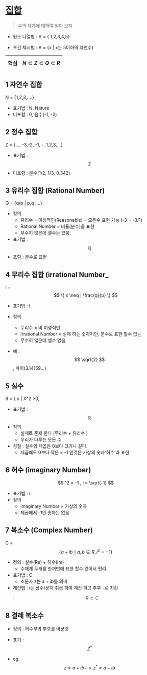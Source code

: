 # [집합](https://youtu.be/x1Wc8Im3D0g)


> 수의 체계에 대하여 알아 보자 

- 원소 나열법 : A = { 1,2,3,4,5}

- 조건 제시법 : A = {x | x는 5이하의 자연수) 

|핵심 |$$ N \subset Z \subset Q \subset R   $$|
|-|-|


## 1 자연수 집합 

N = {1,2,3,....} 

- 표기법 : N, Nature 
- 미포함 : 0, 음수(-1, -2)

## 2 정수 집합 

Z = {..., -3,-2, -1, -, 1,2,3,...}


- 표기법 : $$ \mathbb{Z} $$ 
- 미포함 : 분수(1/2, 1/3, 0.342)



## 3 유리수 집합 (Rational Number)

Q = {q/p | p,q ....} 

- 정의
    - 유리수 = 이성적인(Reasonable) = 모든수 표현 가능 (-3 = -3/1)
    - Rational Number = 비율(분수)을 표현
    - 무수히 많은데 셀수는 있음 
- 표기법 : $$ 	\mathbb{Q} $$ 
- 포함 : 분수로 표현




## 4 무리수 집합 (irrational Number_

I = $$ \{ x \neq | \frac{q}{p} \} $$

- 표기법 : I 
- 정의 
    - 무리수 = 비 이성적인 
    - irrational Number = 실제 하는 숫자지만, 분수로 표현 할수 없는 
    - 무수히 많은데 셀수 없음 
    
- 예 : $$ \sqrt{2} $$, 파이(3.14159...) 


## 5 실수 

R = { x | X^2 >0, 

- 표기법 : $$ \mathbb{R} $$
- 정의 
    - 실제로 존재 한다 (무리수 + 유리수 )
    - 우리가 다루는 모든 수 
- 성질 : 실수의 제곱은 0보다 크거나 같다. 
    - 제곱해도 0보다 작은 = -1 인것은 가상의 숫자'허수'라 표현 


## 6 허수 (imaginary Number)

$$i^2 = -1 , i =  \sqrt{-1} $$

- 표기법 : i 
- 정의 
    - imaginary Number = 가상의 숫자 
    - 제곱해서 -1인 숫자는 없음 


## 7 복소수 (Complex Number)

C = $$ \{ a +ib \mid a, b \in R, i^2 = -1 \} $$

- 정의 : 실수(Re) + 허수(Im)
    - 수체계 두개를 한꺼번에 표현 할수 있어서 편리 
- 표기법 : C
    - 소문자 z는 a + ib를 의미 
- 계산법 : i는 상수/문자 취급 하여 계산 하고 추후 `-`로 치환 


> $$ R \subset C  $$

## 8 결레 복소수 


- 정의 : 허수부의 부호를 바꾼것 
- 표기 : $$ Z^* $$

- eg. $$ z = a + ib -> z^* = a -ib  $$




